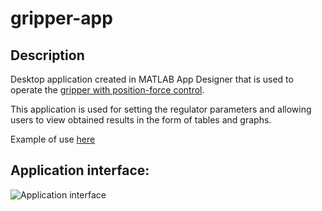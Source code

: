 # gripper-app


## Description
Desktop application created in MATLAB App Designer that is used to operate the [gripper with position-force control](https://github.com/jakubpasiowiec/gripper-controller).

This application is used for setting the regulator parameters and allowing users to view obtained results in the form of tables and graphs.

Example of use [here](https://www.youtube.com/watch?v=4-HMDP_9yxY)

## Application interface:
![Application interface](https://user-images.githubusercontent.com/102909858/234103733-82bd9a4f-cf04-46cd-a484-323d50548a5e.png)

